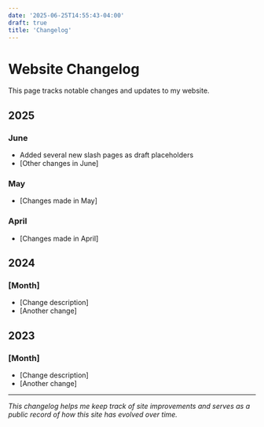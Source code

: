 ```yaml
---
date: '2025-06-25T14:55:43-04:00'
draft: true
title: 'Changelog'
---
```


# Website Changelog

This page tracks notable changes and updates to my website.

## 2025

### June
- Added several new slash pages as draft placeholders
- [Other changes in June]

### May
- [Changes made in May]

### April
- [Changes made in April]

## 2024

### [Month]
- [Change description]
- [Another change]

## 2023

### [Month]
- [Change description]
- [Another change]

---

*This changelog helps me keep track of site improvements and serves as a public record of how this site has evolved over time.*
